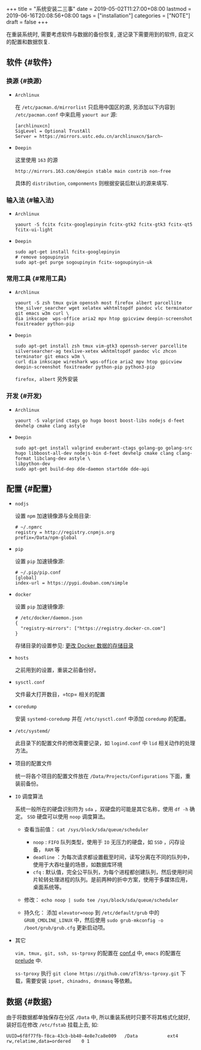 +++
title = "系统安装二三事"
date = 2019-05-02T11:27:00+08:00
lastmod = 2019-06-16T20:08:56+08:00
tags = ["installation"]
categories = ["NOTE"]
draft = false
+++

在重装系统时, 需要考虑软件与数据的备份恢复, 遂记录下需要用到的软件, 自定义的配置和数据恢复.


## 软件 {#软件}


### 换源 {#换源}

-   `Archlinux`

    在 `/etc/pacman.d/mirrorlist` 只启用中国区的源, 另添加以下内容到 `/etc/pacman.conf` 中来启用 `yaourt aur` 源:

    ```shell
    [archlinuxcn]
    SigLevel = Optional TrustAll
    Server = https://mirrors.ustc.edu.cn/archlinuxcn/$arch~
    ```

-   `Deepin`

    这里使用 `163` 的源

    ```shell
    http://mirrors.163.com/deepin stable main contrib non-free
    ```

    具体的 `distribution`, `componments` 则根据安装后默认的源来填写.


### 输入法 {#输入法}

-   `Archlinux`

    ```shell
    yaourt -S fcitx fcitx-googlepinyin fcitx-gtk2 fcitx-gtk3 fcitx-qt5 fcitx-ui-light
    ```

-   `Deepin`

    ```shell
    sudo apt-get install fcitx-googlepinyin
    # remove sogoupinyin
    sudo apt-get purge sogoupinyin fcitx-sogoupinyin-uk
    ```


### 常用工具 {#常用工具}

-   `Archlinux`

    ```shell
    yaourt -S zsh tmux gvim openssh most firefox albert parcellite the_silver_searcher wget xelatex wkhtmltopdf pandoc vlc terminator git emacs w3m curl \
    dia inkscape  wps-office aria2 mpv htop gpicview deepin-screenshot foxitreader python-pip
    ```

-   `Deepin`

    ```shell
    sudo apt-get install zsh tmux vim-gtk3 openssh-server parcellite silversearcher-ag texlive-xetex wkhtmltopdf pandoc vlc zhcon terminator git emacs w3m \
    curl dia inkscape wireshark wps-office aria2 mpv htop gpicview deepin-screenshot foxitreader python-pip python3-pip
    ```

    `firefox, albert` 另外安装


### 开发 {#开发}

-   `Archlinux`

    ```shell
    yaourt -S valgrind ctags go hugo boost boost-libs nodejs d-feet devhelp cmake clang astyle
    ```

-   `Deepin`

    ```shell
    sudo apt-get install valgrind exuberant-ctags golang-go golang-src hugo libboost-all-dev nodejs-bin d-feet devhelp cmake clang clang-format libclang-dev astyle \
    libpython-dev
    sudo apt-get build-dep dde-daemon startdde dde-api
    ```


## 配置 {#配置}

-   `nodjs`

    设置 `npm` 加速镜像源与全局目录:

    ```shell
    # ~/.npmrc
    registry = http://registry.cnpmjs.org
    prefix=/Data/npm-global
    ```

-   `pip`

    设置 `pip` 加速镜像源:

    ```shell
    # ~/.pip/pip.conf
    [global]
    index-url = https://pypi.douban.com/simple
    ```

-   `docker`

    设置 `pip` 加速镜像源:

    ```shell
    # /etc/docker/daemon.json
    {
      "registry-mirrors": ["https://registry.docker-cn.com"]
    }
    ```

    存储目录的设置参见: [更改 Docker 数据的存储目录](http://jouyouyun.github.io/post/docker-data-storage/)

-   `hosts`

    之前用到的设置，重装之前备份好。

-   `sysctl.conf`

    文件最大打开数目，=tcp= 相关的配置

-   `coredump`

    安装 `systemd-coredump` 并在 `/etc/sysctl.conf` 中添加 `coredump` 的配置。

-   `/etc/systemd/`

    此目录下的配置文件的修改需要记录，如 `logind.conf` 中 `lid` 相关动作的处理方法。

-   项目的配置文件

    统一将各个项目的配置文件放在 `/Data/Projects/Configurations` 下面，重装前备份。

-   `IO` 调度算法

    系统一般所在的硬盘识别符为 `sda` ，双硬盘的可能是其它名称，使用 `df -h` 确定。
    `SSD` 硬盘可以使用 `noop` 调度算法。

    -   查看当前值： `cat /sys/block/sda/queue/scheduler`
        -   `noop` : `FIFO` 队列类型，使用于 `IO` 无压力的硬盘，如 `SSD` ，闪存设备， `RAM` 等
        -   `deadline` ：为每次请求都设置截至时间，读写分离在不同的队列中，使用于大吞吐量的场景，如数据库环境
        -   `cfq` : 默认值，完全公平队列，为每个进程都创建队列，然后使用时间片轮转处理进程的队列。是前两种的折中方案，使用于多媒体应用，桌面系统等。

    -   修改： `echo noop | sudo tee /sys/block/sda/queue/scheduler`

    -   持久化： 添加 `elevator=noop` 到 `/etc/default/grub` 中的 `GRUB_CMDLINE_LINUX` 中，然后使用 `sudo grub-mkconfig -o /boot/grub/grub.cfg` 更新启动项。

-   其它

    `vim, tmux, git, ssh, ss-tproxy` 的配置在 [conf.d](https://gitee.com/jouyouyun/conf.d) 中, `emacs` 的配置在 [prelude](https://github.com/jouyouyun/prelude) 中.

    `ss-tproxy` 执行 `git clone https://github.com/zfl9/ss-tproxy.git` 下载，需要安装 `ipset, chinadns, dnsmasq` 等依赖。


## 数据 {#数据}

由于将数据都单独保存在分区 `/Data` 中, 所以重装系统时只要不将其格式化就好, 装好后在修改 `/etc/fstab` 挂载上去, 如:

```shell
UUID=6f8f77fb-f8ca-43cb-bb40-4e8e7ca8e009   /Data           ext4        rw,relatime,data=ordered    0 1
```
